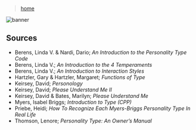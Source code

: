 > [home](../)

![banner](/mbti/photos/banner.png)

## Sources

* Berens, Linda V. & Nardi, Dario; _An Introduction to the Personality Type Code_
* Berens, Linda V.; _An Introduction to the 4 Temperaments_
* Berens, Linda V.; _An Introduction to Interaction Styles_
* Hartzler, Gary & Hartzler, Margaret; _Functions of Type_
* Keirsey, David; _Personology_
* Keirsey, David; _Please Understand Me II_
* Keirsey, David & Bates, Marilyn; _Please Understand Me_
* Myers, Isabel Briggs; _Introduction to Type (CPP)_
* Priebe, Heidi; _How To Recognize Each Myers-Briggs Personality Type In Real Life_
* Thomson, Lenore; _Personality Type: An Owner’s Manual_

